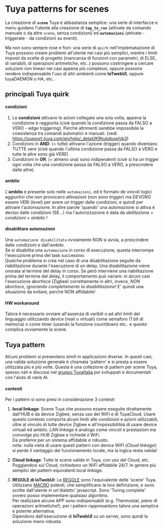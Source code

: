 # Tuya patterns for scenes

La creazione di **`scene`** Tuya è abbastanza semplice: una serie di interfacce e menu guidano l'utente alla creazione di **`tap_to_run`** (attivate da comando manuale o da altre `scene`, senza condizioni)   ed **`automazioni`** (attivate - triggerate - da condizioni su eventi). 

Ma non sono sempre rose e fiori: una serie di `quirk` nell'implematazione di Tuya possono creare problemi all'utente nei casi più semplici, mentre i limiti imposti da scelte di progetto (mancanza di funzioni con parametri, di ELSE, di variabili, di operazioni aritmetiche, etc..) possono costringere a cercare soluzioni non lineari nei casi appena più complessi, oppure possono rendere indispensabile l'uso di altri ambienti come **IoTwebUI**, oppure tuyaDAEMON o HA, etc..

## principali Tuya quirk

#### condizioni
1) Le **condizioni** attivano le azioni collegate una sola volta, appena la condizione è raggiunta (cioè quando la condizione passa da FALSO a VERO - edge triggering). Perchè altrimenti sarebbe impossibile la coesistenza tra comandi automatici e manuali. (vedi https://support.tuya.com/en/help/_detail/K9hutqbuwhik3)
2) Condizioni in **AND**: (= tutte) attivano l'azione (trigger) quando diventano TUTTE vere (cioè quando l'ultima condizione passa da FALSO a VERO e tutte le altre sono già VERE)
3) Condizioni in **OR**: (= almeno una) sono indipendenti (cioè si ha un trigger ogni volta che una condizione passa da FALSO a VERO, a prescindere dalle altre). 

#### ambito
L'**ambito** è presente solo nelle `automazioni`, ed è formato de vincoli logici aggiuntivi che non provocano attivazioni (non sono trigger) ma DEVONO essere VERI (level) per avere un trigger dalle condizioni, e quindi per attivare l'automazione.
In altre parole 'quando' una automazione si attiva è deciso dalle condizioni (SE...) ma l'autorizzazione è data da _abilitazione + condizioni + ambito_ !

#### disabilitare automazioni
Una `automazione disabilitata` ovviamente NON si avvia, a prescindere dalle condizioni e dall'ambito.<br>
Se si disabilita una `automazione` in corso di esecuzione, questa interrompe l'esecuzione prima del task successivo.<br>
Qualche problema si crea nel caso di una disabilitazione seguite da riabilitazione durante l'esecuzione di un delay. Una disabilitazione viene onorata al termine del delay in corso. Se però interviene una riabilitazione prima del termine del delay, il comportamento può variare: in alcuni casi l'esecuzione abortisce (Zigbee) correttamente in altri, invece, _NON abortisce, ignorando completamente la disabilitazione_! E' quindi una situazione da evitare, perchè NON affidabile!

#### HW workaround
Talora è necessario ovviare all'assenza di varibili o ad altri limiti del linguaggio utilizzando device (reali o virtuali) come semaforo (1 bit di memoria) o come timer (usando la funzione countdown) etc.. e questo complica ovviamente la scene.

## Tuya pattern
Alcuni problemi si presentano simili in applicazioni diverse. In questi casi, una valida soluzione generale è chiamata 'pattern' e si presta a essere utilizzata più e più volte.
Questa è una collezione di pattern per scene Tuya, spesso nati e discussi nel [gruppo TuyaItalia](https://www.facebook.com/groups/tuyaitalia?locale=it_IT) poi sviluppati e documentati con l'aiuto di varie AI.


#### contesti
Per i pattern si sono presi in considerazione 3 contesti

1) **local linkage**: Scene Tuya che possono essere eseguite dirattamente dall'HUB e da device Zigbee, senza uso del WiFi e di TuyaCloud. Usare questo contesto comporta alcuni limiti alle condizioni e azioni utilizzabili, oltre al vincolo di tutte device Zigbee e all'impossibilitòà di usare device virtuali ed ambito. _LAN linkage_ è analogo come vincoli e prestazioni ma coinvolge più HUB Zigbee e richiede il WiFi.<br>
Da preferire per un sistema affidabile e robusto.<br>
nota: nulla vieta di usare questi pattern con device WiFI (_Cloud linkage_): si perde il vantaggio del funzionamento locale, ma la logica resta valida!


2) **Cloud linkage**: Tutte le scene valide in Tuya, con uso del Cloud, etc. <br>
Poggiandosi sul Cloud, richiedono un WiFi affidabile 24/7. In genere più semplici dei pattern equivalenti _local linkage_.

3) **REGOLE di IoTwebUI**: Le [REGOLE](https://github.com/msillano/IoTwebUI/blob/main/LEGGIMI30.md#regole---sintassi) sono l'equivalente delle 'scene' Tuya. Utilizzano [MACRO](https://github.com/msillano/IoTwebUI/blob/main/LEGGIMI30.md#regole---macro) potenti, che semplificano la loro definizione, e sono scritte dall'utente in un'dialetto' javascript. Sono 'Turing complete' ovvero posso implementare qualsiasi algoritmo.<br>
Per realizzare alcune APP sono indispensabili (e.g. Thermostat, pieno di operazioni aritmetiche!), per i pattern rappresantono talora una semplice e potente alternativa. <br>
Dipendono dall'esecuzione di **IoTwebUI** su un server, sono qundi la soluzione meno robusta. 

